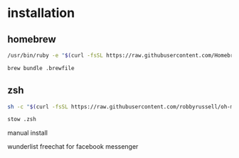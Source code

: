 # installation

## homebrew

```bash
/usr/bin/ruby -e "$(curl -fsSL https://raw.githubusercontent.com/Homebrew/install/master/install)"

brew bundle .brewfile
```

## zsh

```bash
sh -c "$(curl -fsSL https://raw.githubusercontent.com/robbyrussell/oh-my-zsh/master/tools/install.sh)"

stow .zsh
```

manual install

wunderlist
freechat for facebook messenger
